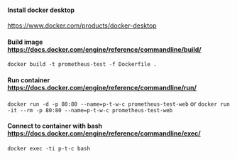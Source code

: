 #### Install docker desktop  
https://www.docker.com/products/docker-desktop

#### Build image https://docs.docker.com/engine/reference/commandline/build/  
`docker build -t prometheus-test -f Dockerfile .`

#### Run container https://docs.docker.com/engine/reference/commandline/run/  
`docker run -d -p 80:80 --name=p-t-w-c prometheus-test-web`
or
`docker run -it --rm -p 80:80 --name=p-t-w-c prometheus-test-web`

#### Connect to container with bash https://docs.docker.com/engine/reference/commandline/exec/
`docker exec -ti p-t-c bash`
